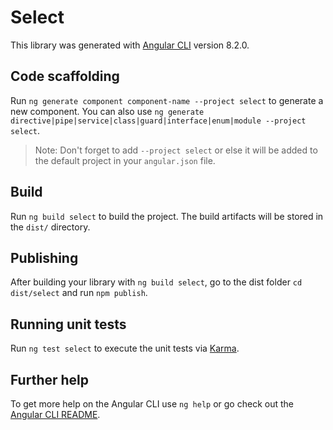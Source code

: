 # Select

This library was generated with [Angular CLI](https://github.com/angular/angular-cli) version 8.2.0.

## Code scaffolding

Run `ng generate component component-name --project select` to generate a new component. You can also use `ng generate directive|pipe|service|class|guard|interface|enum|module --project select`.
> Note: Don't forget to add `--project select` or else it will be added to the default project in your `angular.json` file. 

## Build

Run `ng build select` to build the project. The build artifacts will be stored in the `dist/` directory.

## Publishing

After building your library with `ng build select`, go to the dist folder `cd dist/select` and run `npm publish`.

## Running unit tests

Run `ng test select` to execute the unit tests via [Karma](https://karma-runner.github.io).

## Further help

To get more help on the Angular CLI use `ng help` or go check out the [Angular CLI README](https://github.com/angular/angular-cli/blob/master/README.md).
